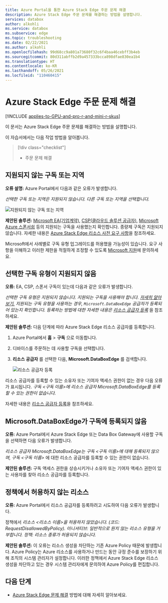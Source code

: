 ```yaml
---
title: Azure Portal을 통한 Azure Stack Edge 주문 문제 해결
description: Azure Stack Edge 주문 문제를 해결하는 방법을 설명합니다.
services: databox
author: alkohli
ms.service: databox
ms.subservice: edge
ms.topic: troubleshooting
ms.date: 02/22/2021
ms.author: alkohli
ms.openlocfilehash: 99d68cc9a801a73680f32c6f4baa46cebff3b4eb
ms.sourcegitcommit: 80d311abffb2d9a457333bcca898dfae830ea1b4
ms.translationtype: HT
ms.contentlocale: ko-KR
ms.lasthandoff: 05/26/2021
ms.locfileid: "110460415"
---
```

# <a name="troubleshoot-your-azure-stack-edge-ordering-issues"></a>Azure Stack Edge 주문 문제 해결

[!INCLUDE [applies-to-GPU-and-pro-r-and-mini-r-skus](../../includes/azure-stack-edge-applies-to-gpu-pro-r-mini-r-sku.md)]

이 문서는 Azure Stack Edge 주문 문제를 해결하는 방법을 설명합니다.

이 자습서에서는 다음 작업 방법을 알아봅니다.

> [!div class="checklist"]
>
> * 주문 문제 해결

## <a name="unsupported-subscription-or-region"></a>지원되지 않는 구독 또는 지역

**오류 설명:** Azure Portal에서 다음과 같은 오류가 발생합니다.

*선택한 구독 또는 지역은 지원되지 않습니다. 다른 구독 또는 지역을 선택합니다.*

![지원되지 않는 구독 또는 지역](media/azure-stack-edge-troubleshoot-ordering/azure-stack-edge-troubleshoot-ordering-01.png)

**제안된 솔루션:** [Microsoft EA(기업계약)](https://azure.microsoft.com/overview/sales-number/), [CSP(클라우드 솔루션 공급자)](/partner-center/azure-plan-lp), [Microsoft Azure 스폰서쉽](https://azure.microsoft.com/offers/ms-azr-0036p/) 등의 지원되는 구독을 사용했는지 확인합니다. 종량제 구독은 지원되지 않습니다. 자세한 내용은 [Azure Stack Edge 리소스 사전 요구 사항](azure-stack-edge-deploy-prep.md#prerequisites)을 참조하세요.

Microsoft에서 사례별로 구독 유형 업그레이드를 허용했을 가능성이 있습니다. 요구 사항을 이해하고 이러한 제한을 적절하게 조정할 수 있도록 [Microsoft 지원](https://azure.microsoft.com/support/options/)에 문의하세요.

## <a name="selected-subscription-type-not-supported"></a>선택한 구독 유형이 지원되지 않음

**오류:** EA, CSP, 스폰서 구독이 있는데 다음과 같은 오류가 발생합니다.

*선택한 구독 유형은 지원되지 않습니다. 지원되는 구독을 사용해야 합니다. [자세히 알아보기.](azure-stack-edge-deploy-prep.md#prerequisites) 지원되는 구독 유형을 사용하는 경우, `Microsoft.DataBoxEdge` 공급자가 등록되어 있는지 확인합니다. 등록하는 방법에 대한 자세한 내용은 [리소스 공급자 등록](azure-stack-edge-manage-access-power-connectivity-mode.md#register-resource-providers)* 을 참조하세요.

**제안된 솔루션:** 다음 단계에 따라 Azure Stack Edge 리소스 공급자를 등록합니다.

1. Azure Portal에서 **홈** > **구독** 으로 이동합니다.

2. 디바이스를 주문하는 데 사용할 구독을 선택합니다.

3. **리소스 공급자** 를 선택한 다음, **Microsoft.DataBoxEdge** 를 검색합니다.

    ![리소스 공급자 등록](media/azure-stack-edge-troubleshoot-ordering/azure-stack-edge-troubleshoot-ordering-02.png)

리소스 공급자를 등록할 수 있는 소유자 또는 기여자 액세스 권한이 없는 경우 다음 오류가 표시됩니다. *구독 &lt;구독 이름&gt;에 리소스 공급자 Microsoft.DataBoxEdge를 등록할 수 있는 권한이 없습니다.*

자세한 내용은 [리소스 공급자 등록](azure-stack-edge-manage-access-power-connectivity-mode.md#register-resource-providers)을 참조하세요.

## <a name="microsoftdataboxedge-not-registered-for-subscription"></a>Microsoft.DataBoxEdge가 구독에 등록되지 않음

**오류:** Azure Portal에서 Azure Stack Edge 또는 Data Box Gateway에 사용할 구독을 선택하면 다음 오류가 발생합니다.

*리소스 공급자 Microsoft.DataBoxEdge는 구독 &lt;구독 이름&gt;에 대해 등록되지 않으며, 구독 &lt;구독 이름&gt;* 에 대한 리소스 공급자를 등록할 수 있는 권한이 없습니다.

**제안된 솔루션:** 구독 액세스 권한을 상승시키거나 소유자 또는 기여자 액세스 권한이 있는 사용자를 찾아 리소스 공급자를 등록합니다.

## <a name="resource-disallowed-by-policy"></a>정책에서 허용하지 않는 리소스

**오류:** Azure Portal에서 리소스 공급자를 등록하려고 시도하여 다음 오류가 발생합니다.

정책에서 *리소스 &lt;리소스 이름&gt;을 허용하지 않았습니다. (코드: RequestDisallowedByPolicy). 이니셔티브: 일반적으로 원치 않는 리소스 유형을 거부합니다. 정책: 리소스 종류가 허용되지 않습니다.*

**제안된 솔루션:** 이 오류는 리소스 생성을 차단하는 기존 Azure Policy 때문에 발생합니다. Azure Policy는 Azure 리소스를 사용하거나 만드는 동안 규정 준수를 보장하기 위해 조직의 시스템 관리자가 설정합니다. 이러한 정책에서 Azure Stack Edge 리소스 생성을 차단하고 있는 경우 시스템 관리자에게 문의하여 Azure Policy를 편집합니다.

## <a name="next-steps"></a>다음 단계

* [Azure Stack Edge 문제 해결](azure-stack-edge-troubleshoot.md) 방법에 대해 자세히 알아보세요.